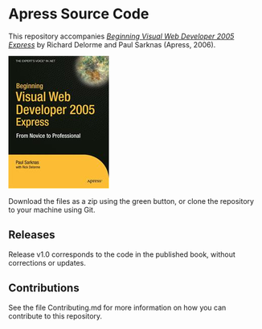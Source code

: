 # Apress Source Code

This repository accompanies [*Beginning Visual Web Developer 2005 Express*](http://www.apress.com/9781590594827) by Richard Delorme and Paul Sarknas (Apress, 2006).

![Cover image](9781590594827.jpg)

Download the files as a zip using the green button, or clone the repository to your machine using Git.

## Releases

Release v1.0 corresponds to the code in the published book, without corrections or updates.

## Contributions

See the file Contributing.md for more information on how you can contribute to this repository.
